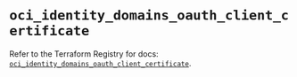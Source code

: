 # `oci_identity_domains_oauth_client_certificate`

Refer to the Terraform Registry for docs: [`oci_identity_domains_oauth_client_certificate`](https://registry.terraform.io/providers/hashicorp/oci/7.19.0/docs/resources/identity_domains_oauth_client_certificate).
